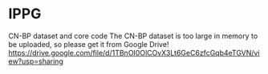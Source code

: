 # IPPG
CN-BP dataset and core code
The CN-BP dataset is too large in memory to be uploaded, so please get it from Google Drive!
https://drive.google.com/file/d/1TBnOI0OlCOvX3Lt6GeC6zfcGqb4eTGVN/view?usp=sharing
